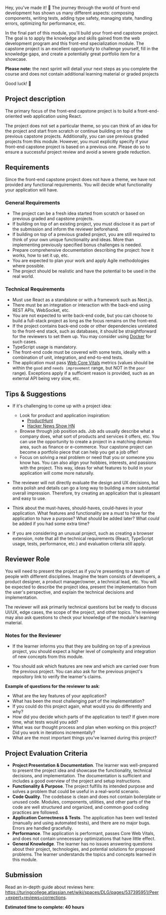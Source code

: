 Hey, you've made it! 🎉 The journey through the world of front-end development has shown us many different aspects: composing components, writing tests, adding type safety, managing state, handling errors, optimizing for performance, etc. 

In the final part of this module, you'll build your front-end capstone project. The goal is to apply the knowledge and skills gained from the web development program and this front-end specialization module. The capstone project is an excellent opportunity to challenge yourself, fill in the knowledge gaps, and create a potentially great portfolio item for a showcase.

**Please note:** the next sprint will detail your next steps as you complete the course and does not contain additional learning material or graded projects 

Good luck! 🚀

## Project description

The primary focus of the front-end capstone project is to build a front-end-oriented web application using React.

The project does not set a particular theme, so you can think of an idea for the project and start from scratch or continue building on top of the previous capstone projects. Additionally, you can use previous graded projects from this module. However, you must explicitly specify if your front-end capstone project is based on a previous one. Please do so to ensure a successful project review and avoid a severe grade reduction.

## Requirements

Since the front-end capstone project does not have a theme, we have not provided any functional requirements. You will decide what functionality your application will have.

### General Requirements

* The project can be a fresh idea started from scratch or based on previous graded and capstone projects.
* If building on top of an existing project, you must disclose it as part of the submission and inform the reviewer beforehand.
* If building on top of a previous graded project, you are still required to think of your own unique functionality and ideas. More than implementing previously specified bonus challenges is needed.
* Prepare comprehensive documentation describing the project: how it works, how to set it up, etc.
* You are expected to plan your work and apply Agile methodologies where possible.
* The project should be realistic and have the potential to be used in the real world.

### Technical Requirements

* Must use React as a standalone or with a framework such as Next.js.
* There must be an integration or interaction with the back-end using REST APIs, WebSocket, etc.
* You are not expected to write back-end code, but you can choose to build a full-stack project as long as the focus remains on the front-end.
* If the project contains back-end code or other dependencies unrelated to the front-end stack, such as databases, it should be straightforward for the reviewers to set them up. You may consider using [Docker](https://www.docker.com/) for such cases.
* TypeScript usage is mandatory.
* The front-end code must be covered with some tests, ideally with a combination of unit, integration, and end-to-end tests.
* The application must pass [Web Core Vitals](https://web.dev/articles/vitals) metrics (values should be within the `good` and `needs improvement` range, but NOT in the `poor` range). Exceptions apply if a sufficient reason is provided, such as an external API being very slow, etc.

## Tips & Suggestions

* If it's challenging to come up with a project idea:
	* Look for product and application inspiration:
		* [ProductHunt](https://www.producthunt.com)
		* [Hacker News Show HN](https://news.ycombinator.com/show)
	* Browse through job position ads. Job ads usually describe what a company does, what sort of products and services it offers, etc. You can use the opportunity to create a project in a matching domain area, such as finance or e-commerce. Your capstone project can become a portfolio piece that can help you get a job offer!
	* Focus on solving a real problem or need that you or someone you know has. You can also align your hobbies, interests, and passions with the project. This way, ideas for what features to build in your application will come more naturally.

* The reviewer will not directly evaluate the design and UX decisions, but extra polish and details can go a long way to building a more substantial overall impression. Therefore, try creating an application that is pleasant and easy to use.
* Think about the must-haves, should-haves, could-haves in your application. What features and functionality are a *must* to have for the application to have a purpose? What *should* be added later? What *could* be added if you had some extra time?
* If you are considering an unusual project, such as creating a browser extension, note that all the technical requirements (React, TypeScript usage, tests, performance, etc.) and evaluation criteria still apply.

## Reviewer Role

You will need to present the project as if you're presenting to a team of people with different disciplines. Imagine the team consists of developers, a product designer, a product manager/owner, a technical lead, etc. You will be expected to describe the project idea, present the implementation from the user's perspective, and explain the technical decisions and implementation.

The reviewer will ask primarily technical questions but be ready to discuss UI/UX, edge cases, the scope of the project, and other topics. The reviewer may also ask questions to check your knowledge of the module's learning material.



### Notes for the Reviewer

* If the learner informs you that they are building on top of a previous project, you should expect a higher level of complexity and integration of new concepts from this module.

* You should ask which features are new and which are carried over from the previous project. You can also ask for the previous project's repository link to verify the learner's claims.

**Example of questions for the reviewer to ask**:

* What are the key features of your application?
* What has been the most challenging part of the implementation?
* If you could do this project again, what would you do differently and why?
* How did you decide which parts of the application to test? If given more time, what tests would you add?
* What was our thought process and plan when working on this project? Did you work in iterations incrementally?
* What are the most important things you've learned during this project?

## Project Evaluation Criteria

* **Project Presentation & Documentation**. The learner was well-prepared to present the project idea and showcase the functionality, technical decisions, and implementation. The documentation is sufficient and includes a good overview of the project and setup instructions.
* **Functionality & Purpose**. The project fulfills its intended purpose and solves a problem that could be useful in a real-world scenario.
* **Code Quality**. The codebase is clean and does not contain boilerplate or unused code. Modules, components, utilities, and other parts of the code are well structured and organized, and common good coding practices are followed.
* **Application Correctness & Tests**. The application has been well tested (manually and using automated tests), and there are no major bugs. Errors are handled gracefully.
* **Performance**. The application is performant, passes Core Web Vitals, and does not contain unnecessary optimizations that have little effect.
* **General Knowledge**. The learner has no issues answering questions about their project, technologies, and potential solutions for proposed problems. The learner understands the topics and concepts learned in this module.

## Submission

Read an in-depth guide about reviews here: https://turingcollege.atlassian.net/wiki/spaces/DLG/pages/537395951/Peer+expert+reviews+corrections.

**Estimated time to complete: 40 hours**

